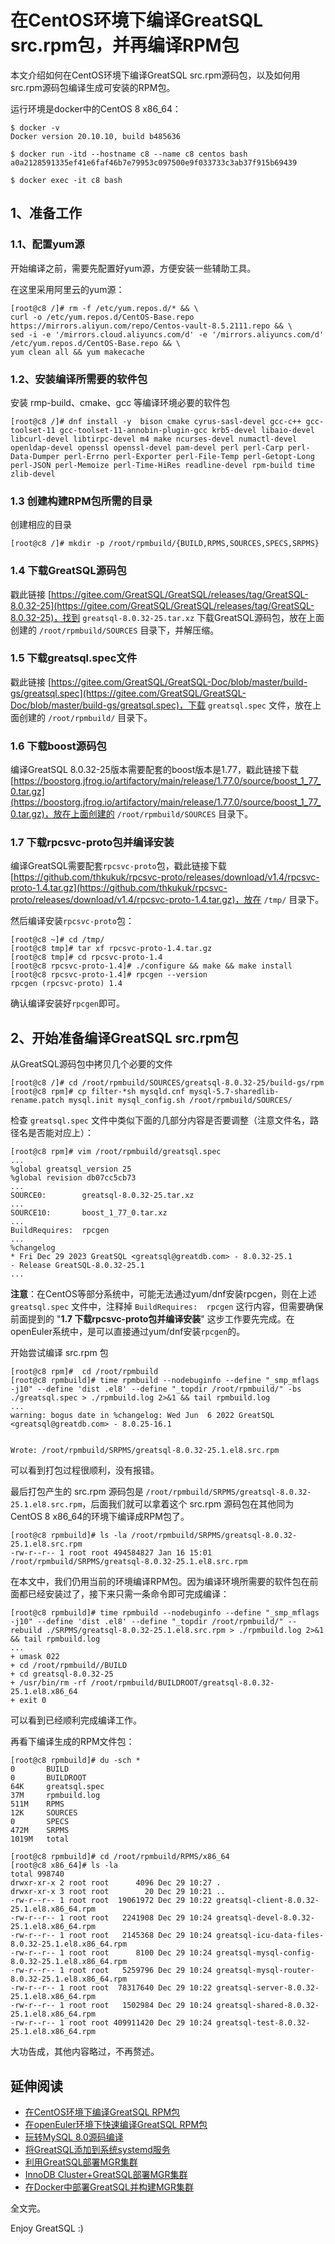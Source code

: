 # 在CentOS环境下编译GreatSQL src.rpm包，并再编译RPM包

本文介绍如何在CentOS环境下编译GreatSQL src.rpm源码包，以及如何用src.rpm源码包编译生成可安装的RPM包。

运行环境是docker中的CentOS 8 x86_64：
```
$ docker -v
Docker version 20.10.10, build b485636

$ docker run -itd --hostname c8 --name c8 centos bash
a0a2128591335ef41e6faf46b7e79953c097500e9f033733c3ab37f915b69439

$ docker exec -it c8 bash
```

## 1、准备工作
### 1.1、配置yum源
开始编译之前，需要先配置好yum源，方便安装一些辅助工具。

在这里采用阿里云的yum源：
```
[root@c8 /]# rm -f /etc/yum.repos.d/* && \
curl -o /etc/yum.repos.d/CentOS-Base.repo https://mirrors.aliyun.com/repo/Centos-vault-8.5.2111.repo && \
sed -i -e '/mirrors.cloud.aliyuncs.com/d' -e '/mirrors.aliyuncs.com/d' /etc/yum.repos.d/CentOS-Base.repo && \
yum clean all && yum makecache
```

### 1.2、安装编译所需要的软件包
安装 rmp-build、cmake、gcc 等编译环境必要的软件包
```
[root@c8 /]# dnf install -y  bison cmake cyrus-sasl-devel gcc-c++ gcc-toolset-11 gcc-toolset-11-annobin-plugin-gcc krb5-devel libaio-devel libcurl-devel libtirpc-devel m4 make ncurses-devel numactl-devel openldap-devel openssl openssl-devel pam-devel perl perl-Carp perl-Data-Dumper perl-Errno perl-Exporter perl-File-Temp perl-Getopt-Long perl-JSON perl-Memoize perl-Time-HiRes readline-devel rpm-build time zlib-devel
```

### 1.3 创建构建RPM包所需的目录

创建相应的目录
```
[root@c8 /]# mkdir -p /root/rpmbuild/{BUILD,RPMS,SOURCES,SPECS,SRPMS}
```

### 1.4 下载GreatSQL源码包
戳此链接 [https://gitee.com/GreatSQL/GreatSQL/releases/tag/GreatSQL-8.0.32-25](https://gitee.com/GreatSQL/GreatSQL/releases/tag/GreatSQL-8.0.32-25)，找到 `greatsql-8.0.32-25.tar.xz` 下载GreatSQL源码包，放在上面创建的 `/root/rpmbuild/SOURCES` 目录下，并解压缩。

### 1.5 下载greatsql.spec文件
戳此链接 [https://gitee.com/GreatSQL/GreatSQL-Doc/blob/master/build-gs/greatsql.spec](https://gitee.com/GreatSQL/GreatSQL-Doc/blob/master/build-gs/greatsql.spec)，下载 `greatsql.spec` 文件，放在上面创建的 `/root/rpmbuild/` 目录下。

### 1.6 下载boost源码包
编译GreatSQL 8.0.32-25版本需要配套的boost版本是1.77，戳此链接下载 [https://boostorg.jfrog.io/artifactory/main/release/1.77.0/source/boost_1_77_0.tar.gz](https://boostorg.jfrog.io/artifactory/main/release/1.77.0/source/boost_1_77_0.tar.gz)，放在上面创建的 `/root/rpmbuild/SOURCES` 目录下。

### 1.7 下载rpcsvc-proto包并编译安装
编译GreatSQL需要配套`rpcsvc-proto`包，戳此链接下载 [https://github.com/thkukuk/rpcsvc-proto/releases/download/v1.4/rpcsvc-proto-1.4.tar.gz](https://github.com/thkukuk/rpcsvc-proto/releases/download/v1.4/rpcsvc-proto-1.4.tar.gz)，放在 `/tmp/` 目录下。

然后编译安装`rpcsvc-proto`包：
```
[root@c8 ~]# cd /tmp/
[root@c8 tmp]# tar xf rpcsvc-proto-1.4.tar.gz
[root@c8 tmp]# cd rpcsvc-proto-1.4
[root@c8 rpcsvc-proto-1.4]# ./configure && make && make install
[root@c8 rpcsvc-proto-1.4]# rpcgen --version
rpcgen (rpcsvc-proto) 1.4
```
确认编译安装好`rpcgen`即可。

## 2、开始准备编译GreatSQL src.rpm包

从GreatSQL源码包中拷贝几个必要的文件
```
[root@c8 /]# cd /root/rpmbuild/SOURCES/greatsql-8.0.32-25/build-gs/rpm
[root@c8 rpm]# cp filter-*sh mysqld.cnf mysql-5.7-sharedlib-rename.patch mysql.init mysql_config.sh /root/rpmbuild/SOURCES/
```

检查 `greatsql.spec` 文件中类似下面的几部分内容是否要调整（注意文件名，路径名是否能对应上）：
```
[root@c8 rpm]# vim /root/rpmbuild/greatsql.spec
...
%global greatsql_version 25
%global revision db07cc5cb73
...
SOURCE0:        greatsql-8.0.32-25.tar.xz
...
SOURCE10:       boost_1_77_0.tar.xz
...
BuildRequires:  rpcgen
...
%changelog
* Fri Dec 29 2023 GreatSQL <greatsql@greatdb.com> - 8.0.32-25.1
- Release GreatSQL-8.0.32-25.1
...
```
**注意**：在CentOS等部分系统中，可能无法通过yum/dnf安装rpcgen，则在上述 `greatsql.spec` 文件中，注释掉 `BuildRequires:  rpcgen` 这行内容，但需要确保前面提到的 "**1.7 下载rpcsvc-proto包并编译安装**" 这步工作要先完成。在openEuler系统中，是可以直接通过yum/dnf安装`rpcgen`的。

开始尝试编译 src.rpm 包
```
[root@c8 rpm]#  cd /root/rpmbuild
[root@c8 rpmbuild]# time rpmbuild --nodebuginfo --define "_smp_mflags -j10" --define 'dist .el8' --define "_topdir /root/rpmbuild/" -bs ./greatsql.spec > ./rpmbuild.log 2>&1 && tail rpmbuild.log
...
warning: bogus date in %changelog: Wed Jun  6 2022 GreatSQL <greatsql@greatdb.com> - 8.0.25-16.1


Wrote: /root/rpmbuild/SRPMS/greatsql-8.0.32-25.1.el8.src.rpm
```
可以看到打包过程很顺利，没有报错。

最后打包产生的 src.rpm 源码包是 `/root/rpmbuild/SRPMS/greatsql-8.0.32-25.1.el8.src.rpm`，后面我们就可以拿着这个 src.rpm 源码包在其他同为CentOS 8 x86_64的环境下编译成RPM包了。
```
[root@c8 rpmbuild]# ls -la /root/rpmbuild/SRPMS/greatsql-8.0.32-25.1.el8.src.rpm
-rw-r--r-- 1 root root 494584827 Jan 16 15:01 /root/rpmbuild/SRPMS/greatsql-8.0.32-25.1.el8.src.rpm
```

在本文中，我们仍用当前的环境编译RPM包。因为编译环境所需要的软件包在前面都已经安装过了，接下来只需一条命令即可完成编译：
```
[root@c8 rpmbuild]# time rpmbuild --nodebuginfo --define "_smp_mflags -j10" --define 'dist .el8' --define "_topdir /root/rpmbuild/" --rebuild ./SRPMS/greatsql-8.0.32-25.1.el8.src.rpm > ./rpmbuild.log 2>&1 && tail rpmbuild.log
...
+ umask 022
+ cd /root/rpmbuild//BUILD
+ cd greatsql-8.0.32-25
+ /usr/bin/rm -rf /root/rpmbuild/BUILDROOT/greatsql-8.0.32-25.1.el8.x86_64
+ exit 0
```
可以看到已经顺利完成编译工作。

再看下编译生成的RPM文件包：
```
[root@c8 rpmbuild]# du -sch *
0       BUILD
0       BUILDROOT
64K     greatsql.spec
37M     rpmbuild.log
511M    RPMS
12K     SOURCES
0       SPECS
472M    SRPMS
1019M   total

[root@c8 rpmbuild]# cd /root/rpmbuild/RPMS/x86_64
[root@c8 x86_64]# ls -la
total 998740
drwxr-xr-x 2 root root      4096 Dec 29 10:27 .
drwxr-xr-x 3 root root        20 Dec 29 10:21 ..
-rw-r--r-- 1 root root  19061972 Dec 29 10:22 greatsql-client-8.0.32-25.1.el8.x86_64.rpm
-rw-r--r-- 1 root root   2241908 Dec 29 10:24 greatsql-devel-8.0.32-25.1.el8.x86_64.rpm
-rw-r--r-- 1 root root   2145368 Dec 29 10:24 greatsql-icu-data-files-8.0.32-25.1.el8.x86_64.rpm
-rw-r--r-- 1 root root      8100 Dec 29 10:24 greatsql-mysql-config-8.0.32-25.1.el8.x86_64.rpm
-rw-r--r-- 1 root root   5259796 Dec 29 10:24 greatsql-mysql-router-8.0.32-25.1.el8.x86_64.rpm
-rw-r--r-- 1 root root  78317640 Dec 29 10:22 greatsql-server-8.0.32-25.1.el8.x86_64.rpm
-rw-r--r-- 1 root root   1502984 Dec 29 10:24 greatsql-shared-8.0.32-25.1.el8.x86_64.rpm
-rw-r--r-- 1 root root 409911420 Dec 29 10:24 greatsql-test-8.0.32-25.1.el8.x86_64.rpm
```

大功告成，其他内容略过，不再赘述。

## 延伸阅读
- [在CentOS环境下编译GreatSQL RPM包](https://mp.weixin.qq.com/s/IBliENob9nJ594PuAamL9A)
- [在openEuler环境下快速编译GreatSQL RPM包](https://mp.weixin.qq.com/s/rA62l7n18vCJdAvl16EoKQ)
- [玩转MySQL 8.0源码编译](https://mp.weixin.qq.com/s/Lrx-YYYWtHHaxLfY_UZ8GQ)
- [将GreatSQL添加到系统systemd服务](https://mp.weixin.qq.com/s/tSA-DrWT13GN45Csq2tQoA)
- [利用GreatSQL部署MGR集群](https://mp.weixin.qq.com/s/gLaLybt46PqXlV4qWFfyng)
- [InnoDB Cluster+GreatSQL部署MGR集群](https://mp.weixin.qq.com/s/1QUt-rK_5L_UnaLClyve1w)
- [在Docker中部署GreatSQL并构建MGR集群](https://mp.weixin.qq.com/s/CfrYEQD54EXD9mLJJPGs-A)

全文完。

Enjoy GreatSQL :)

